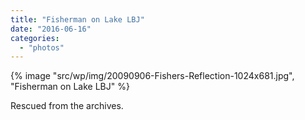 ```yaml
---
title: "Fisherman on Lake LBJ"
date: "2016-06-16"
categories: 
  - "photos"
---
```


{% image "src/wp/img/20090906-Fishers-Reflection-1024x681.jpg", "Fisherman on Lake LBJ" %}

Rescued from the archives.
